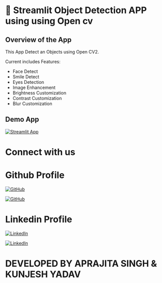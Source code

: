 # 🎈 Streamlit  Object Detection APP using  using Open cv


## Overview of the App

This App Detect an Objects using Open CV2.

Current includes Features:

- Face Detect 
- Smile Detect 
- Eyes Detection
- Image Enhancement
- Brightness Customization
- Contrast Customization
- Blur Customization


## Demo App

[![Streamlit App](https://static.streamlit.io/badges/streamlit_badge_black_white.svg)](https://facedetection-myvtfdesri2383a6e4aubv.streamlit.app/)


# Connect with us
# Github Profile
[![GitHub](https://img.shields.io/badge/GitHub-Kunjesh_YAdav-blue)](https://github.com/Ydv-Kunjesh/)

[![GitHub](https://img.shields.io/badge/GitHub-Aprajita_Singh-blue)](https://github.com/aparajitakimatsingh)

# Linkedin Profile
[![LinkedIn](https://img.shields.io/badge/LinkedIn-Kunjesh_Yadav-blue)](https://www.linkedin.com/in/kunjesh-ydv-6a2179252?utm_source=share&utm_campaign=share_via&utm_content=profile&utm_medium=android_app)



[![LinkedIn](https://img.shields.io/badge/LinkedIn-Aprajita_SIngfh-blue)](https://www.linkedin.com/in/aparajita-singh-618423258?utm_source=share&utm_campaign=share_via&utm_content=profile&utm_medium=android_app)

# DEVELOPED BY APRAJITA SINGH & KUNJESH YADAV
